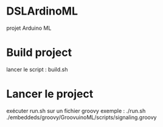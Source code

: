 # DSLArdinoML

projet Arduino ML


# Build project

lancer le script : build.sh

# Lancer le project

exécuter run.sh sur un fichier groovy exemple : 
./run.sh ./embeddeds/groovy/GroovuinoML/scripts/signaling.groovy